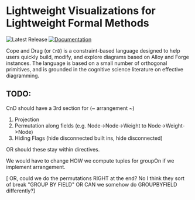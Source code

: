 # Lightweight Visualizations for Lightweight Formal Methods


![Latest Release](https://img.shields.io/github/v/release/sidprasad/copeanddrag)
[![Documentation](https://img.shields.io/badge/docs-available-brightgreen)](https://sidprasad.github.io/copeanddrag)

Cope and Drag (or `CnD`) is a constraint-based language 
designed to help users quickly build, modify, and explore
diagrams based on Alloy and Forge instances.
The language is based on a small number of orthogonal primitives,
and is grounded in the cognitive science literature on 
effective diagramming.




## TODO:

CnD should have a 3rd section for (~ arrangement ~)
1. Projection
2. Permutation along fields (e.g. Node->Node->Weight to Node->Weight->Node)
3. Hiding Flags (hide disconnected built ins, hide disconnected)

OR should these stay within directives. 

We would have to change HOW we compute tuples for groupOn if we implement arrangement.

[ OR, could we do the permutations RIGHT at the end? No I think they sort of break "GROUP BY FIELD" OR CAN we somehow do GROUPBYFIELD differently?]

